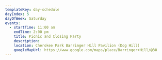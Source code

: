 ```yaml
---
templateKey: day-schedule
dayIndex: 5
dayOfWeek: Saturday
events:
  - startTime: 11:00 am
    endTime: 2:00 pm
    title: Picnic and Closing Party
    description:
    location: Cherokee Park Barringer Hill Pavilion (Dog Hill)
    googleMapUrl: https://www.google.com/maps/place/Barringer+Hill/@38.239336,-85.7026794,17z/data=!4m12!1m6!2m5!1sBarringer+Hill+Pavilion!5m3!5m2!4m1!1i2!3m4!1s0x8869734b30b057e7:0x21bd14541679354b!8m2!3d38.2386981!4d-85.7016152
---
```

